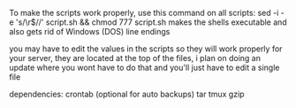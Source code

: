 To make the scripts work properly, use this command on all scripts: 
sed -i -e 's/\r$//' script.sh && chmod 777 script.sh
makes the shells executable and also gets rid of Windows (DOS) line endings

you may have to edit the values in the scripts so they will work properly for your server, they are located at the top of the files, i plan on doing an update where you wont have to do that and you'll just have to edit a single file

dependencies: 
crontab (optional for auto backups)
tar
tmux
gzip
